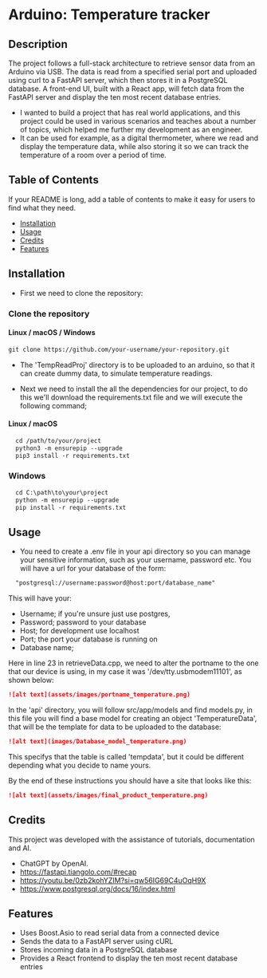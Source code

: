 # Arduino: Temperature tracker

## Description

The project follows a full-stack architecture to retrieve sensor data from an Arduino via USB. The data is read from a 
specified serial port and uploaded using curl to a FastAPI server, which then stores it in a PostgreSQL database. 
A front-end UI, built with a React app, will fetch data from the FastAPI server and display the ten most recent database entries.

- I wanted to build a project that has real world applications, and this project could be used in various scenarios
and teaches about a number of topics, which helped me further my development as an engineer.
- It can be used for example, as a digital thermometer, where we read and display the temperature data, while also storing it
so we can track the temperature of a room over a period of time.


## Table of Contents

If your README is long, add a table of contents to make it easy for users to find what they need.

- [Installation](#installation)
- [Usage](#usage)
- [Credits](#credits)
- [Features](#features)

## Installation

- First we need to clone the repository:
### Clone the repository

#### Linux / macOS / Windows
```md
git clone https://github.com/your-username/your-repository.git
```
- The 'TempReadProj' directory is to be uploaded to an arduino, so that it can create dummy data, to simulate
temperature readings.

- Next we need to install the all the dependencies for our project, to do this we'll download the requirements.txt file
and we will execute the following command;
#### Linux / macOS
```md
  cd /path/to/your/project
  python3 -m ensurepip --upgrade
  pip3 install -r requirements.txt
```

### Windows
```md
  cd C:\path\to\your\project
  python -m ensurepip --upgrade
  pip install -r requirements.txt
```






## Usage
- You need to create a .env file in your api directory so you can manage your sensitive information,
  such as your username, password etc.
  You will have a url for your database of the form:
```md
  "postgresql://username:password@host:port/database_name"
```
  This will have your:
  - Username; if you're unsure just use postgres, 
  - Password; password to your database
  - Host; for development use localhost
  - Port; the port your database is running on
  - Database name;



Here in line 23 in retrieveData.cpp, we need to alter the portname to the one that our device is using,
in my case it was '/dev/tty.usbmodem11101', as shown below:
```md
![alt text](assets/images/portname_temperature.png)
```

In the 'api' directory, you will follow src/app/models and find models.py, in this file you will find 
a base model for creating an object 'TemperatureData', that will be the template for data 
to be uploaded to the database:

```md
![alt text](images/Database_model_temperature.png)
```

This specifys that the table is called 'tempdata', but it could be different depending what
you decide to name yours.



By the end of these instructions you should have a site that looks like this:
```md
![alt text](assets/images/final_product_temperature.png)
```



## Credits

This project was developed with the assistance of tutorials, documentation and AI.
- ChatGPT by OpenAI.
- https://fastapi.tiangolo.com/#recap
- https://youtu.be/0zb2kohYZIM?si=qw56IG69C4uOqH9X
- https://www.postgresql.org/docs/16/index.html


## Features  

- Uses Boost.Asio to read serial data from a connected device  
- Sends the data to a FastAPI server using cURL  
- Stores incoming data in a PostgreSQL database  
- Provides a React frontend to display the ten most recent database entries  


